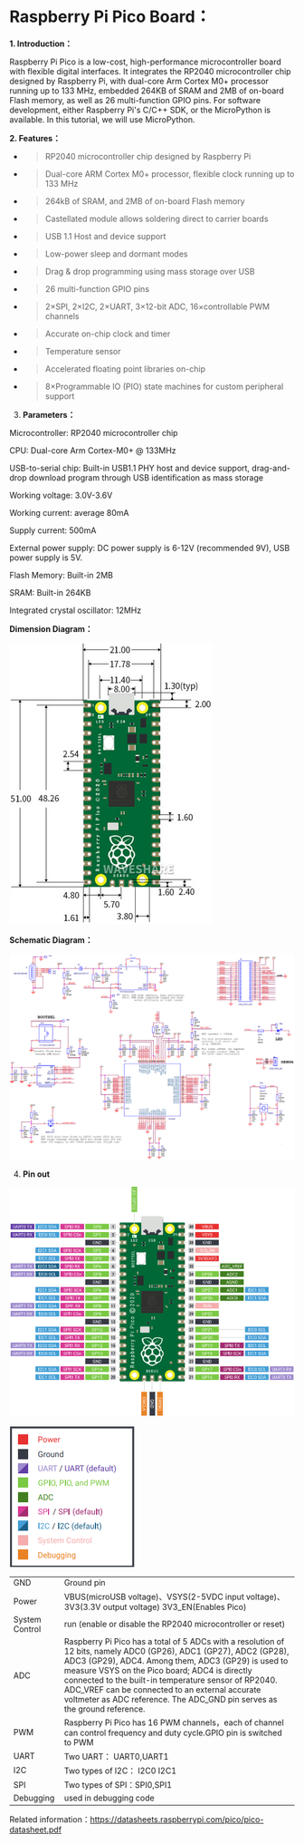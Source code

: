 # **Raspberry Pi Pico Board：**

**1. Introduction：**

Raspberry Pi Pico is a low-cost, high-performance microcontroller board
with flexible digital interfaces. It integrates the RP2040
microcontroller chip designed by Raspberry Pi, with dual-core Arm Cortex
M0+ processor running up to 133 MHz, embedded 264KB of SRAM and 2MB of
on-board Flash memory, as well as 26 multi-function GPIO pins. For
software development, either Raspberry Pi's C/C++ SDK, or the
MicroPython is available. In this tutorial, we will use MicroPython.

**2. Features：**

  - > RP2040 microcontroller chip designed by Raspberry Pi

  - > Dual-core ARM Cortex M0+ processor, flexible clock running up to
    > 133 MHz

  - > 264kB of SRAM, and 2MB of on-board Flash memory

  - > Castellated module allows soldering direct to carrier boards

  - > USB 1.1 Host and device support

  - > Low-power sleep and dormant modes

  - > Drag & drop programming using mass storage over USB

  - > 26 multi-function GPIO pins

  - > 2×SPI, 2×I2C, 2×UART, 3×12-bit ADC, 16×controllable PWM channels

  - > Accurate on-chip clock and timer

  - > Temperature sensor

  - > Accelerated floating point libraries on-chip

  - > 8×Programmable IO (PIO) state machines for custom peripheral
    > support

<!-- end list -->

3.  **Parameters：**

Microcontroller: RP2040 microcontroller chip

CPU: Dual-core Arm Cortex-M0+ @ 133MHz

USB-to-serial chip: Built-in USB1.1 PHY host and device support,
drag-and-drop download program through USB identification as mass
storage

Working voltage: 3.0V-3.6V

Working current: average 80mA

Supply current: 500mA

External power supply: DC power supply is 6-12V (recommended 9V), USB
power supply is 5V.

Flash Memory: Built-in 2MB

SRAM: Built-in 264KB

Integrated crystal oscillator: 12MHz

**Dimension Diagram：**

![](/media/38af7a27f3b12adccce407f568f51c92.png)

**Schematic Diagram：**

![](/media/b327f750b39a3ed2db1c3e127edf12d8.png)

4.  **Pin out**

![](/media/59e9b06497ffd329cbc61ed5d17d9a83.png)

![](/media/326433c17fd5dbaa51c01a9a88cb8706.png)

|                |                                                                                                                                                                                                                                                                                                                                                                                                                    |
| -------------- | ------------------------------------------------------------------------------------------------------------------------------------------------------------------------------------------------------------------------------------------------------------------------------------------------------------------------------------------------------------------------------------------------------------------ |
| GND            | Ground pin                                                                                                                                                                                                                                                                                                                                                                                                         |
| Power          | VBUS(microUSB voltage)、VSYS(2-5VDC input voltage)、3V3(3.3V output voltage) 3V3\_EN(Enables Pico)                                                                                                                                                                                                                                                                                                                   |
| System Control | run (enable or disable the RP2040 microcontroller or reset)                                                                                                                                                                                                                                                                                                                                                        |
| ADC            | Raspberry Pi Pico has a total of 5 ADCs with a resolution of 12 bits, namely ADC0 (GP26), ADC1 (GP27), ADC2 (GP28), ADC3 (GP29), ADC4. Among them, ADC3 (GP29) is used to measure VSYS on the Pico board; ADC4 is directly connected to the built-in temperature sensor of RP2040. ADC\_VREF can be connected to an external accurate voltmeter as ADC reference. The ADC\_GND pin serves as the ground reference. |
| PWM            | Raspberry Pi Pico has 16 PWM channels，each of channel can control frequency and duty cycle.GPIO pin is switched to PWM                                                                                                                                                                                                                                                                                             |
| UART           | Two UART： UART0,UART1                                                                                                                                                                                                                                                                                                                                                                                              |
| I2C            | Two types of I2C： I2C0 I2C1                                                                                                                                                                                                                                                                                                                                                                                        |
| SPI            | Two types of SPI：SPI0,SPI1                                                                                                                                                                                                                                                                                                                                                                                         |
| Debugging      | used in debugging code                                                                                                                                                                                                                                                                                                                                                                                             |

Related
information：[<span class="underline">https://datasheets.raspberrypi.com/pico/pico-datasheet.pdf</span>](https://datasheets.raspberrypi.com/pico/pico-datasheet.pdf)
